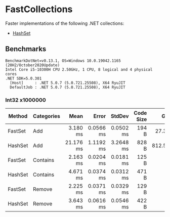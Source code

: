 # FastCollections
 Faster implementations of the following .NET collections:
 
 - [HashSet](https://github.com/KimTisott/FastCollections/blob/main/FastCollections/FastSet.cs)

## Benchmarks

```
BenchmarkDotNet=v0.13.1, OS=Windows 10.0.19042.1165 (20H2/October2020Update)
Intel Core i5-10300H CPU 2.50GHz, 1 CPU, 8 logical and 4 physical cores
.NET SDK=5.0.301
  [Host]     : .NET 5.0.7 (5.0.721.25508), X64 RyuJIT
  DefaultJob : .NET 5.0.7 (5.0.721.25508), X64 RyuJIT
 ```
### Int32 x1000000

|  Method | Categories |      Mean |     Error |    StdDev | Code Size |    Gen 0 |    Gen 1 |    Gen 2 |    Allocated |
|-------- |----------- |----------:|----------:|----------:|----------:|---------:|---------:|---------:|-------------:|
| FastSet |        Add |  3.180 ms | 0.0566 ms | 0.0502 ms |     194 B |  27.3438 |        - |        - |    262,552 B |
| HashSet |        Add | 21.176 ms | 1.1192 ms | 3.2648 ms |     828 B | 812.5000 | 781.2500 | 781.2500 | 43,111,114 B |
| FastSet |   Contains |  2.163 ms | 0.0204 ms | 0.0181 ms |     125 B |        - |        - |        - |            - |
| HashSet |   Contains |  4.671 ms | 0.0374 ms | 0.0312 ms |     471 B |        - |        - |        - |            - |
| FastSet |     Remove |  2.225 ms | 0.0371 ms | 0.0329 ms |     129 B |        - |        - |        - |            - |
| HashSet |     Remove |  3.643 ms | 0.0616 ms | 0.0546 ms |     422 B |        - |        - |        - |            - |
